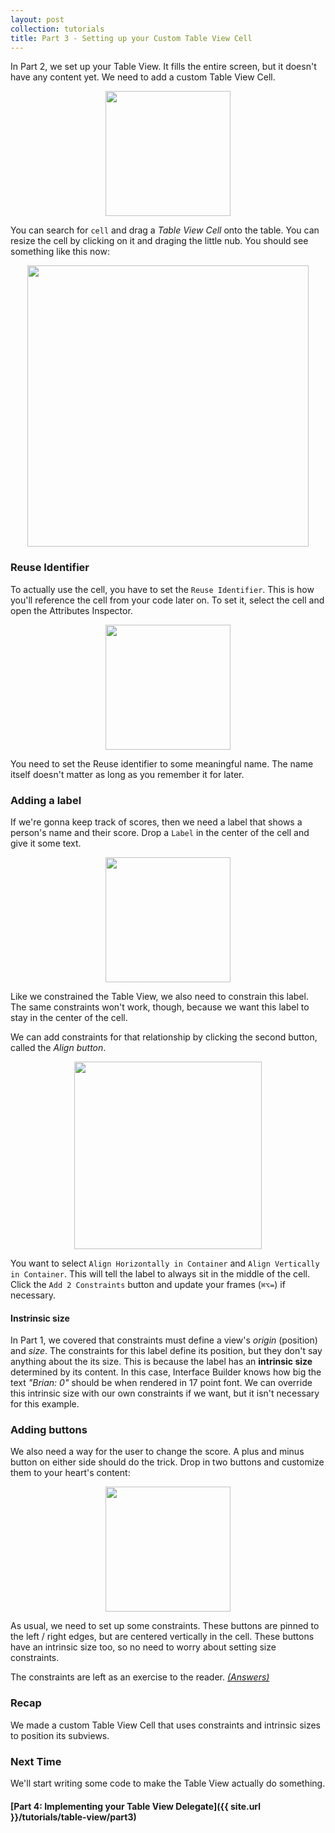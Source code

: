 ```yaml
---
layout: post
collection: tutorials
title: Part 3 - Setting up your Custom Table View Cell
---
```


In Part 2, we set up your Table View. It fills the entire screen, but it doesn't have any content yet. We need to add a custom Table View Cell.

<p align="center"> <img src="{{ site.url }}/assets/table-view/P3/screenshot1.png" height="200px" align="center"> </p>

You can search for `cell` and drag a *Table View Cell* onto the table. You can resize the cell by clicking on it and draging the little nub. You should see something like this now:

<p align="center"> <img src="{{ site.url }}/assets/table-view/P3/screenshot2.png" height="450px" align="center"> </p>

### Reuse Identifier

To actually use the cell, you have to set the `Reuse Identifier`. This is how you'll reference the cell from your code later on. To set it, select the cell and open the Attributes Inspector.

<p align="center"> <img src="{{ site.url }}/assets/table-view/P3/screenshot0.png" height="200px" align="center"> </p>

You need to set the Reuse identifier to some meaningful name. The name itself doesn't matter as long as you remember it for later.

### Adding a label

If we're gonna keep track of scores, then we need a label that shows a person's name and their score. Drop a `Label` in the center of the cell and give it some text.

<p align="center"> <img src="{{ site.url }}/assets/table-view/P3/screenshot3.png" height="200px" align="center"> </p>

Like we constrained the Table View, we also need to constrain this label. The same constraints won't work, though, because we want this label to stay in the center of the cell.

We can add constraints for that relationship by clicking the second button, called the *Align button*. 

<p align="center"> <img src="{{ site.url }}/assets/table-view/P3/screenshot4.png" height="300px" align="center"> </p>

You want to select `Align Horizontally in Container` and `Align Vertically in Container`. This will tell the label to always sit in the middle of the cell. Click the `Add 2 Constraints` button and update your frames (`⌘⌥=`) if necessary.

#### Instrinsic size

In Part 1, we covered that constraints must define a view's *origin* (position) and *size*. The constraints for this label define its position, but they don't say anything about the its size. This is because the label has an **intrinsic size** determined by its content. In this case, Interface Builder knows how big the text *"Brian: 0"* should be when rendered in 17 point font. We can override this intrinsic size with our own constraints if we want, but it isn't necessary for this example.

### Adding buttons

We also need a way for the user to change the score. A plus and minus button on either side should do the trick. Drop in two buttons and customize them to your heart's content:

<p align="center"> <img src="{{ site.url }}/assets/table-view/P3/screenshot5.png" height="200px" align="center"> </p>

As usual, we need to set up some constraints. These buttons are pinned to the left / right edges, but are centered vertically in the cell. These buttons have an intrinsic size too, so no need to worry about setting size constraints.

The constraints are left as an exercise to the reader. *[(Answers)](../P3/cheatsheet.md)*

### Recap

We made a custom Table View Cell that uses constraints and intrinsic sizes to position its subviews. 

### Next Time

We'll start writing some code to make the Table View actually do something.

#### [Part 4: Implementing your Table View Delegate]({{ site.url }}/tutorials/table-view/part3)
